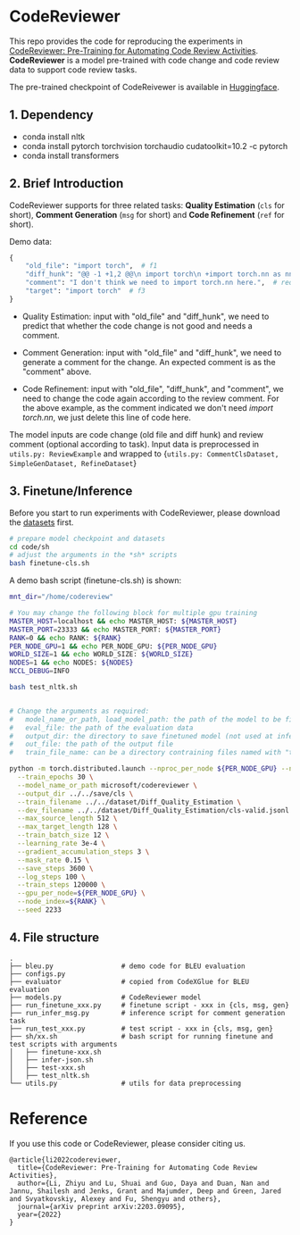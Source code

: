 # CodeReviewer

This repo provides the code for reproducing the experiments in [CodeReviewer: Pre-Training for Automating Code Review Activities](https://arxiv.org/abs/2203.09095). **CodeReviewer** is a model pre-trained with code change and code review data to support code review tasks.

The pre-trained checkpoint of CodeReivewer is available in [Huggingface](https://huggingface.co/microsoft/codereviewer). 

## 1. Dependency

- conda install nltk
- conda install pytorch torchvision torchaudio cudatoolkit=10.2 -c pytorch
- conda install transformers


## 2. Brief Introduction

CodeReviewer supports for three related tasks: **Quality Estimation** (`cls` for short), **Comment Generation** (`msg` for short) and **Code Refinement** (`ref` for short).

Demo data:

``` python
{
    "old_file": "import torch",  # f1
    "diff_hunk": "@@ -1 +1,2 @@\n import torch\n +import torch.nn as nn",  # f1->f2
    "comment": "I don't think we need to import torch.nn here.",  # requirements for f2->f3
    "target": "import torch"  # f3
}
```

* Quality Estimation: input with "old_file" and "diff_hunk", we need to predict that whether the code change is not good and needs a comment.

* Comment Generation: input with "old_file" and "diff_hunk", we need to generate a comment for the change. An expected comment is as the "comment" above.

* Code Refinement: input with "old_file", "diff_hunk", and "comment", we need to change the code again according to the review comment. For the above example, as the comment indicated we don't need *import torch.nn*, we just delete this line of code here.

The model inputs are code change (old file and diff hunk) and review comment (optional according to task). Input data is preprocessed in `utils.py: ReviewExample` and wrapped to {`utils.py: CommentClsDataset, SimpleGenDataset, RefineDataset`}

## 3. Finetune/Inference

Before you start to run experiments with CodeReviewer, please download the [datasets](https://zenodo.org/record/6900648) first.

```bash
# prepare model checkpoint and datasets
cd code/sh
# adjust the arguments in the *sh* scripts
bash finetune-cls.sh
```

A demo bash script (finetune-cls.sh) is shown:
```bash
mnt_dir="/home/codereview"

# You may change the following block for multiple gpu training
MASTER_HOST=localhost && echo MASTER_HOST: ${MASTER_HOST}
MASTER_PORT=23333 && echo MASTER_PORT: ${MASTER_PORT}
RANK=0 && echo RANK: ${RANK}
PER_NODE_GPU=1 && echo PER_NODE_GPU: ${PER_NODE_GPU}
WORLD_SIZE=1 && echo WORLD_SIZE: ${WORLD_SIZE}
NODES=1 && echo NODES: ${NODES}
NCCL_DEBUG=INFO

bash test_nltk.sh


# Change the arguments as required:
#   model_name_or_path, load_model_path: the path of the model to be finetuned
#   eval_file: the path of the evaluation data
#   output_dir: the directory to save finetuned model (not used at infer/test time)
#   out_file: the path of the output file
#   train_file_name: can be a directory contraining files named with "train*.jsonl"

python -m torch.distributed.launch --nproc_per_node ${PER_NODE_GPU} --node_rank=${RANK} --nnodes=${NODES} --master_addr=${MASTER_HOST} --master_port=${MASTER_PORT} ../run_finetune_cls.py  \
  --train_epochs 30 \
  --model_name_or_path microsoft/codereviewer \
  --output_dir ../../save/cls \
  --train_filename ../../dataset/Diff_Quality_Estimation \
  --dev_filename ../../dataset/Diff_Quality_Estimation/cls-valid.jsonl \
  --max_source_length 512 \
  --max_target_length 128 \
  --train_batch_size 12 \
  --learning_rate 3e-4 \
  --gradient_accumulation_steps 3 \
  --mask_rate 0.15 \
  --save_steps 3600 \
  --log_steps 100 \
  --train_steps 120000 \
  --gpu_per_node=${PER_NODE_GPU} \
  --node_index=${RANK} \
  --seed 2233 
```


## 4. File structure
```
.
├── bleu.py                 # demo code for BLEU evaluation
├── configs.py
├── evaluator               # copied from CodeXGlue for BLEU evaluation
├── models.py               # CodeReviewer model
├── run_finetune_xxx.py     # finetune script - xxx in {cls, msg, gen}
├── run_infer_msg.py        # inference script for comment generation task
├── run_test_xxx.py         # test script - xxx in {cls, msg, gen}
├── sh/xx.sh                # bash script for running finetune and test scripts with arguments
│   ├── finetune-xxx.sh
│   ├── infer-json.sh
│   ├── test-xxx.sh
│   ├── test_nltk.sh
└── utils.py                # utils for data preprocessing
```

# Reference
If you use this code or CodeReviewer, please consider citing us.

<pre><code>@article{li2022codereviewer,
  title={CodeReviewer: Pre-Training for Automating Code Review Activities},
  author={Li, Zhiyu and Lu, Shuai and Guo, Daya and Duan, Nan and Jannu, Shailesh and Jenks, Grant and Majumder, Deep and Green, Jared and Svyatkovskiy, Alexey and Fu, Shengyu and others},
  journal={arXiv preprint arXiv:2203.09095},
  year={2022}
}</code></pre>



